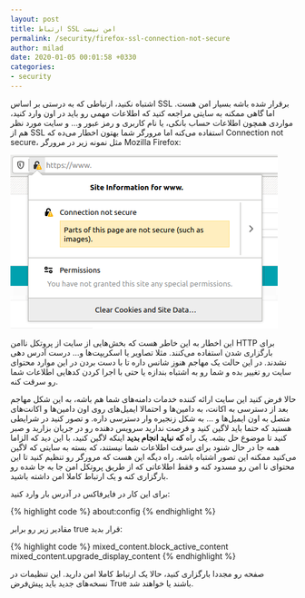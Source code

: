 ```yaml
---
layout: post
title: ارتباط SSL امن نیست
permalink: /security/firefox-ssl-connection-not-secure
author: milad
date: 2020-01-05 00:01:58 +0330
categories: 
- security
---
```



اشتباه نکنید، ارتباطی که به درستی بر اساس SSL برقرار شده باشه بسیار امن هست. اما گاهی ممکنه به سایتی مراجعه کنید که اطلاعات مهمی رو باید در اون وارد کنید،
مواردی همچون اطلاعات حساب بانکی، یا نام کاربری و رمز عبور و... و سایت مورد نظر هم از SSL استفاده می‌کنه اما مرورگر شما بهتون اخطار می‌ده که Connection not secure،
مثل نمونه زیر در مرورگر Mozilla Firefox:

![Firefox Connection not secure][firefox-connection-not-secure]

این اخطار به این خاطر هست که بخش‌هایی از سایت از پروتکل ناامن HTTP برای بارگزاری شدن استفاده می‌کنند. مثلا تصاویر یا اسکریپت‌ها و... درست آدرس دهی نشدند.
در این حالت یک مهاجم هنوز شانس داره تا با دست بردن در این موارد محتوای سایت رو تغییر بده و شما رو به اشتباه بندازه یا حتی با اجرا کردن کدهایی اطلاعات شما رو سرقت کنه.

حالا فرض کنید این سایت ارائه کننده خدمات دامنه‌های شما هم باشه، به این شکل مهاجم بعد از دسترسی به اکانت، به دامین‌ها و احتمالا ایمیل‌های روی اون دامین‌ها و 
اکانت‌های متصل به اون ایمیل‌ها و ... به شکل زنجیره وار دسترسی داره. و تصور کنید در شرایطی هستید که حتما باید لاگین کنید
 و فرصت ندارید سرویس دهنده رو در جریان بزارید و صبر کنید تا موضوع حل بشه. یک راه **که نباید انجام بدید** اینکه لاگین کنید،
با این دید که الزاما همه جا در حال شنود برای سرقت اطلاعات شما نیستند، که بسته به سایتی که لاگین می‌کنید ممکنه این تصور اشتباه باشه.
راه دیگه این هست که مرورگر رو تنظیم کنید تا این محتوای نا امن رو مسدود کنه و فقط اطلاعاتی که از طریق پروتکل امن جا به جا شده رو بارگزاری کنه و یک ارتباط کاملا 
امن داشته باشید.

برای این کار در فایرفاکس در آدرس بار وارد کنید:

{% highlight code %}
about:config
{% endhighlight %}

مقادیر زیر رو برابر true قرار بدید:

{% highlight code %}
mixed_content.block_active_content
mixed_content.upgrade_display_content
{% endhighlight %}

صفحه رو مجددا بارگزاری کنید، حالا یک ارتباط کاملا امن دارید. این تنظیمات در نسخه‌های جدید باید پیش‌فرض True باشند یا خواهند شد.

[firefox-connection-not-secure]: /assets/images/posts/others/connection-not-secure.png